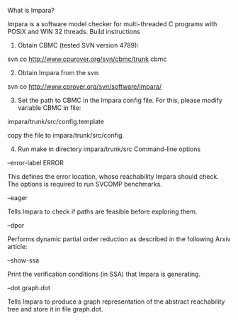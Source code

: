 
What is Impara?

Impara is a software model checker for multi-threaded C programs with POSIX and WIN 32 threads.
Build instructions

1. Obtain CBMC (tested SVN version 4789):

svn co http://www.cpurover.org/svn/cbmc/trunk cbmc

2. Obtain Impara from the svn:

svn co http://www.cprover.org/svn/software/impara/

3. Set the path to CBMC in the Impara config file. For this, please modify variable CBMC in file:

impara/trunk/src/config.template

copy the file to impara/trunk/src/config.

4. Run make in directory impara/trunk/src
Command-line options

–error-label ERROR

This defines the error location, whose reachability Impara should check. The options is required to run SVCOMP benchmarks.

–eager

Tells Impara to check if paths are feasible before exploring them.

–dpor

Performs dynamic partial order reduction as described in the following Arxiv article:

–show-ssa

Print the verification conditions (in SSA) that Impara is generating.

–dot graph.dot

Tells Impara to produce a graph representation of the abstract reachability tree and store it in file graph.dot.

